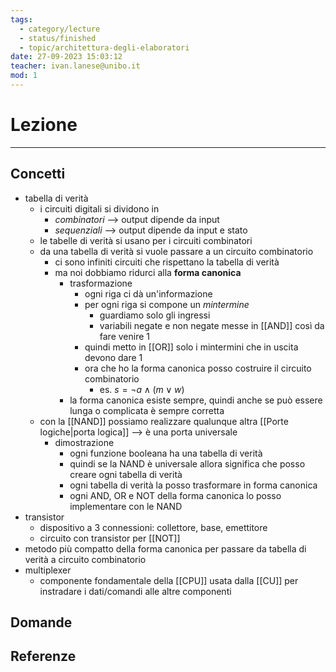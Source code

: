 ```yaml
---
tags:
  - category/lecture
  - status/finished
  - topic/architettura-degli-elaboratori
date: 27-09-2023 15:03:12
teacher: ivan.lanese@unibo.it
mod: 1
---
```

# Lezione
---
## Concetti
- tabella di verità
	- i circuiti digitali si dividono in
		- _combinatori_ --> output dipende da input
		- _sequenziali_ --> output dipende da input e stato
	- le tabelle di verità si usano per i circuiti combinatori
	- da una tabella di verità si vuole passare a un circuito combinatorio
		- ci sono infiniti circuiti che rispettano la tabella di verità
		- ma noi dobbiamo ridurci alla **forma canonica**
			- trasformazione
				- ogni riga ci dà un'informazione
				- per ogni riga si compone un _mintermine_
					- guardiamo solo gli ingressi
					- variabili negate e non negate messe in [[AND]] così da fare venire 1
				- quindi metto in [[OR]] solo i mintermini che in uscita devono dare 1
				- ora che ho la forma canonica posso costruire il circuito combinatorio
					- es. $s=\neg a \land (m \lor w)$
			- la forma canonica esiste sempre, quindi anche se può essere lunga o complicata è sempre corretta
	- con la [[NAND]] possiamo realizzare qualunque altra [[Porte logiche|porta logica]] --> è una porta universale
		- dimostrazione
			- ogni funzione booleana ha una tabella di verità
			- quindi se la NAND è universale allora significa che posso creare ogni tabella di verità
			- ogni tabella di verità la posso trasformare in forma canonica
			- ogni AND, OR e NOT della forma canonica lo posso implementare con le NAND
- transistor
	- dispositivo a 3 connessioni: collettore, base, emettitore
	- circuito con transistor per [[NOT]]
- metodo più compatto della forma canonica per passare da tabella di verità a circuito combinatorio
- multiplexer
	- componente fondamentale della [[CPU]] usata dalla [[CU]] per instradare i dati/comandi alle altre componenti

## Domande

## Referenze

